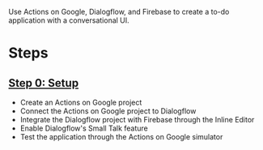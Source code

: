 Use Actions on Google, Dialogflow, and Firebase to create a to-do application with a conversational UI.

# Steps

## [Step 0: Setup](./00-setup.md)

- Create an Actions on Google project
- Connect the Actions on Google project to Dialogflow
- Integrate the Dialogflow project with Firebase through the Inline Editor
- Enable Dialogflow's Small Talk feature
- Test the application through the Actions on Google simulator

